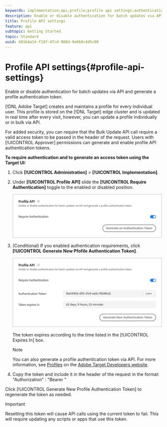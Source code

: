 ```yaml
---
keywords: implementation;api;profile;profile api settings;authentication token
description: Enable or disable authentication for batch updates via API and generate a profile authentication token.
title: Profile API settings
feature: api
subtopic: Getting Started
topic: Standard
uuid: 481b4a14-f10f-47cd-988d-9e6b8c4d5c00
---
```


# Profile API settings{#profile-api-settings}

Enable or disable authentication for batch updates via API and generate a profile authentication token.

[!DNL Adobe Target] creates and maintains a profile for every individual user. This profile is stored on the [!DNL Target] edge cluster and is updated in real time after every visit, however, you can update a profile individually or in bulk via API.

For added security, you can require that the Bulk Update API call require a valid access token to be passed in the header of the request. Users with [!UICONTROL Approver] permissions can generate and enable profile API authentication tokens.

**To require authentication and to generate an access token using the Target UI:**

1. Click **[!UICONTROL Administration]** > **[!UICONTROL Implementation]**. 
1. Under **[!UICONTROL Profile API]** slide the **[!UICONTROL Require Authentication]** toggle to the enabled or disabled position.

   ![](assets/profile_api_settings.png)

1. (Conditional) If you enabled authentication requirements, click **[!UICONTROL Generate New Pfofile Authentication Token]**.

   ![](assets/profile_api_settings_2.png)

   The token expires according to the time listed in the [!UICONTROL Expires In] box.

   >[!NOTE]
   >
   >You can also generate a profile authentication token via API. For more information, see [Profiles](https://developers.adobetarget.com/api/#profiles) on the [Adobe Target Developers website](https://developers.adobetarget.com/).

1. Copy the token and include it in the header of the request in the format: "Authorization" : "Bearer "

Click [!UICONTROL Generate New Profile Authentication Token] to regenerate the token as needed.

>[!IMPORTANT]
>
>Resetting this token will cause API calls using the current token to fail. This will require updating any scripts or apps that use this token.
